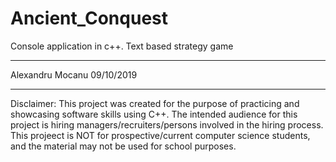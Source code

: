 # Ancient_Conquest
Console application in c++. Text based strategy game
****************
Alexandru Mocanu
09/10/2019
****************
Disclaimer: 
This project was created for the purpose of practicing and showcasing software skills using C++.
The intended audience for this project is hiring managers/recruiters/persons involved in the hiring process.
This projeect is NOT for prospective/current computer science students, and the material may not be used for school purposes.